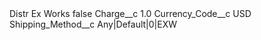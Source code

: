 <?xml version="1.0" encoding="UTF-8"?>
<CustomMetadata xmlns="http://soap.sforce.com/2006/04/metadata" xmlns:xsi="http://www.w3.org/2001/XMLSchema-instance" xmlns:xsd="http://www.w3.org/2001/XMLSchema">
    <label>Distr Ex Works</label>
    <protected>false</protected>
    <values>
        <field>Charge__c</field>
        <value xsi:type="xsd:double">1.0</value>
    </values>
    <values>
        <field>Currency_Code__c</field>
        <value xsi:type="xsd:string">USD</value>
    </values>
    <values>
        <field>Shipping_Method__c</field>
        <value xsi:type="xsd:string">Any|Default|0|EXW</value>
    </values>
</CustomMetadata>
